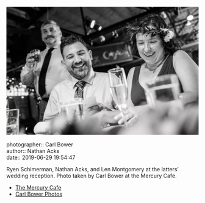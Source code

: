 ![Ryen Schimerman, Nathan Acks, and Len Montgomery](assets/2019-06-29-set-3-the-reception-73.webp)

photographer:: Carl Bower  
author:: Nathan Acks  
date:: 2019-06-29 19:54:47

Ryen Schimerman, Nathan Acks, and Len Montgomery at the latters’ wedding reception. Photo taken by Carl Bower at the Mercury Cafe.

* [The Mercury Cafe](http://mercurycafe.com)
* [Carl Bower Photos](https://carlbowerphotos.com)
